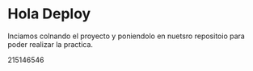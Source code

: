 # Hola Deploy
Inciamos colnando el proyecto y poniendolo en nuetsro repositoio para poder realizar la practica.


215146546